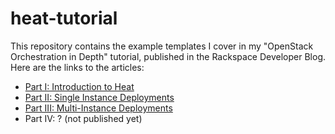 heat-tutorial
=============

This repository contains the example templates I cover in my "OpenStack Orchestration in Depth" tutorial, published in the Rackspace Developer Blog. Here are the links to the articles:

- [Part I: Introduction to Heat](https://developer.rackspace.com/blog/openstack-orchestration-in-depth-part-1-introduction-to-heat)
- [Part II: Single Instance Deployments](https://developer.rackspace.com/blog/openstack-orchestration-in-depth-part-2-single-instance-deployments)
- [Part III: Multi-Instance Deployments](https://developer.rackspace.com/blog/openstack-orchestration-in-depth-part-3-multi-instance-deployments/)
- Part IV: ? (not published yet)
